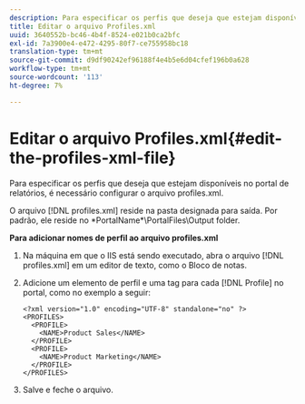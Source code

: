 ```yaml
---
description: Para especificar os perfis que deseja que estejam disponíveis no portal de relatórios, é necessário configurar o arquivo profiles.xml.
title: Editar o arquivo Profiles.xml
uuid: 3640552b-bc46-4b4f-8524-e021b0ca2bfc
exl-id: 7a3900e4-e472-4295-80f7-ce755958bc18
translation-type: tm+mt
source-git-commit: d9df90242ef96188f4e4b5e6d04cfef196b0a628
workflow-type: tm+mt
source-wordcount: '113'
ht-degree: 7%

---
```


# Editar o arquivo Profiles.xml{#edit-the-profiles-xml-file}

Para especificar os perfis que deseja que estejam disponíveis no portal de relatórios, é necessário configurar o arquivo profiles.xml.

O arquivo [!DNL profiles.xml] reside na pasta designada para saída. Por padrão, ele reside no \*PortalName*\PortalFiles\Output folder.

**Para adicionar nomes de perfil ao arquivo profiles.xml**

1. Na máquina em que o IIS está sendo executado, abra o arquivo [!DNL profiles.xml] em um editor de texto, como o Bloco de notas.
1. Adicione um elemento de perfil e uma tag para cada [!DNL Profile] no portal, como no exemplo a seguir:

   ```
   <?xml version="1.0" encoding="UTF-8" standalone="no" ?>
   <PROFILES>
     <PROFILE>
       <NAME>Product Sales</NAME>
     </PROFILE>
     <PROFILE>
       <NAME>Product Marketing</NAME>
     </PROFILE>
   </PROFILES>
   ```

1. Salve e feche o arquivo.
